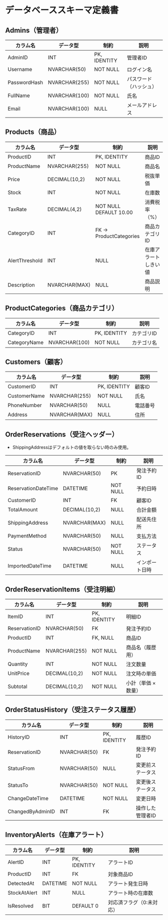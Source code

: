 # データベーススキーマ定義書
## Admins（管理者）

| カラム名     | データ型      | 制約         | 説明                   |
| ------------ | ------------- | ------------ | ---------------------- |
| AdminID      | INT           | PK, IDENTITY | 管理者ID               |
| Username     | NVARCHAR(50)  | NOT NULL     | ログイン名             |
| PasswordHash | NVARCHAR(255) | NOT NULL     | パスワード（ハッシュ） |
| FullName     | NVARCHAR(100) | NOT NULL     | 氏名                   |
| Email        | NVARCHAR(100) | NULL         | メールアドレス         |

## Products（商品）

| カラム名       | データ型      | 制約                   | 説明                 |
| -------------- | ------------- | ---------------------- | -------------------- |
| ProductID      | INT           | PK, IDENTITY           | 商品ID               |
| ProductName    | NVARCHAR(255) | NOT NULL               | 商品名               |
| Price          | DECIMAL(10,2) | NOT NULL               | 税抜単価             |
| Stock          | INT           | NOT NULL               | 在庫数               |
| TaxRate        | DECIMAL(4,2)  | NOT NULL DEFAULT 10.00 | 消費税率（%）        |
| CategoryID     | INT           | FK → ProductCategories | 商品カテゴリID       |
| AlertThreshold | INT           | NULL                   | 在庫アラートしきい値 |
| Description    | NVARCHAR(MAX) | NULL                   | 商品説明             |

## ProductCategories（商品カテゴリ）

| カラム名     | データ型      | 制約         | 説明       |
| ------------ | ------------- | ------------ | ---------- |
| CategoryID   | INT           | PK, IDENTITY | カテゴリID |
| CategoryName | NVARCHAR(100) | NOT NULL     | カテゴリ名 |

## Customers（顧客）

| カラム名     | データ型      | 制約         | 説明     |
| ------------ | ------------- | ------------ | -------- |
| CustomerID   | INT           | PK, IDENTITY | 顧客ID   |
| CustomerName | NVARCHAR(255) | NOT NULL     | 氏名     |
| PhoneNumber  | NVARCHAR(50)  | NULL         | 電話番号 |
| Address      | NVARCHAR(MAX) | NULL         | 住所     |

## OrderReservations（受注ヘッダー）

- ShippingAddressはデフォルトの値を取らない時のみ使用。

| カラム名            | データ型      | 制約     | 説明           |
| ------------------- | ------------- | -------- | -------------- |
| ReservationID       | NVARCHAR(50)  | PK       | 発注予約ID     |
| ReservationDateTime | DATETIME      | NOT NULL | 予約日時       |
| CustomerID          | INT           | FK       | 顧客ID         |
| TotalAmount         | DECIMAL(10,2) | NULL     | 合計金額       |
| ShippingAddress     | NVARCHAR(MAX) | NULL     | 配送先住所     |
| PaymentMethod       | NVARCHAR(50)  | NULL     | 支払方法       |
| Status              | NVARCHAR(50)  | NOT NULL | ステータス     |
| ImportedDateTime    | DATETIME      | NULL     | インポート日時 |

## OrderReservationItems（受注明細）

| カラム名      | データ型      | 制約         | 説明                |
| ------------- | ------------- | ------------ | ------------------- |
| ItemID        | INT           | PK, IDENTITY | 明細ID              |
| ReservationID | NVARCHAR(50)  | FK           | 発注予約ID          |
| ProductID     | INT           | FK, NULL     | 商品ID              |
| ProductName   | NVARCHAR(255) | NOT NULL     | 商品名（履歴用）    |
| Quantity      | INT           | NOT NULL     | 注文数量            |
| UnitPrice     | DECIMAL(10,2) | NOT NULL     | 注文時の単価        |
| Subtotal      | DECIMAL(10,2) | NOT NULL     | 小計（単価 × 数量） |

## OrderStatusHistory（受注ステータス履歴）

| カラム名         | データ型     | 制約         | 説明             |
| ---------------- | ------------ | ------------ | ---------------- |
| HistoryID        | INT          | PK, IDENTITY | 履歴ID           |
| ReservationID    | NVARCHAR(50) | FK           | 発注予約ID       |
| StatusFrom       | NVARCHAR(50) | NULL         | 変更前ステータス |
| StatusTo         | NVARCHAR(50) | NOT NULL     | 変更後ステータス |
| ChangeDateTime   | DATETIME     | NOT NULL     | 変更日時         |
| ChangedByAdminID | INT          | FK           | 操作した管理者ID |

## InventoryAlerts（在庫アラート）

| カラム名     | データ型 | 制約         | 説明                     |
| ------------ | -------- | ------------ | ------------------------ |
| AlertID      | INT      | PK, IDENTITY | アラートID               |
| ProductID    | INT      | FK           | 対象商品ID               |
| DetectedAt   | DATETIME | NOT NULL     | アラート発生日時         |
| StockAtAlert | INT      | NULL         | アラート時の在庫数       |
| IsResolved   | BIT      | DEFAULT 0    | 対応済フラグ（0:未対応） |
